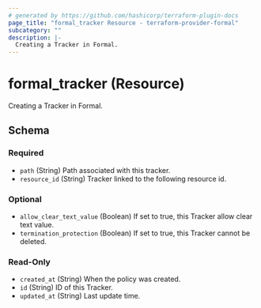 ```yaml
---
# generated by https://github.com/hashicorp/terraform-plugin-docs
page_title: "formal_tracker Resource - terraform-provider-formal"
subcategory: ""
description: |-
  Creating a Tracker in Formal.
---
```


# formal_tracker (Resource)

Creating a Tracker in Formal.



<!-- schema generated by tfplugindocs -->
## Schema

### Required

- `path` (String) Path associated with this tracker.
- `resource_id` (String) Tracker linked to the following resource id.

### Optional

- `allow_clear_text_value` (Boolean) If set to true, this Tracker allow clear text value.
- `termination_protection` (Boolean) If set to true, this Tracker cannot be deleted.

### Read-Only

- `created_at` (String) When the policy was created.
- `id` (String) ID of this Tracker.
- `updated_at` (String) Last update time.


